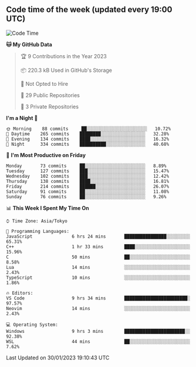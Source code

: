## Code time of the week (updated every 19:00 UTC)

<!--START_SECTION:waka-->
![Code Time](http://img.shields.io/badge/Code%20Time-1%2C504%20hrs%2020%20mins-blue)

**🐱 My GitHub Data** 

> 🏆 9 Contributions in the Year 2023
 > 
> 📦 220.3 kB Used in GitHub's Storage 
 > 
> 🚫 Not Opted to Hire
 > 
> 📜 29 Public Repositories 
 > 
> 🔑 3 Private Repositories  
 > 
**I'm a Night 🦉** 

```text
🌞 Morning    88 commits     ██░░░░░░░░░░░░░░░░░░░░░░░   10.72% 
🌆 Daytime    265 commits    ████████░░░░░░░░░░░░░░░░░   32.28% 
🌃 Evening    134 commits    ████░░░░░░░░░░░░░░░░░░░░░   16.32% 
🌙 Night      334 commits    ██████████░░░░░░░░░░░░░░░   40.68%

```
📅 **I'm Most Productive on Friday** 

```text
Monday       73 commits     ██░░░░░░░░░░░░░░░░░░░░░░░   8.89% 
Tuesday      127 commits    ███░░░░░░░░░░░░░░░░░░░░░░   15.47% 
Wednesday    102 commits    ███░░░░░░░░░░░░░░░░░░░░░░   12.42% 
Thursday     138 commits    ████░░░░░░░░░░░░░░░░░░░░░   16.81% 
Friday       214 commits    ██████░░░░░░░░░░░░░░░░░░░   26.07% 
Saturday     91 commits     ██░░░░░░░░░░░░░░░░░░░░░░░   11.08% 
Sunday       76 commits     ██░░░░░░░░░░░░░░░░░░░░░░░   9.26%

```


📊 **This Week I Spent My Time On** 

```text
⌚︎ Time Zone: Asia/Tokyo

💬 Programming Languages: 
JavaScript               6 hrs 24 mins       ████████████████░░░░░░░░░   65.31% 
C++                      1 hr 33 mins        ████░░░░░░░░░░░░░░░░░░░░░   15.96% 
C                        50 mins             ██░░░░░░░░░░░░░░░░░░░░░░░   8.58% 
Lua                      14 mins             ░░░░░░░░░░░░░░░░░░░░░░░░░   2.43% 
TypeScript               10 mins             ░░░░░░░░░░░░░░░░░░░░░░░░░   1.86%

🔥 Editors: 
VS Code                  9 hrs 34 mins       ████████████████████████░   97.57% 
Neovim                   14 mins             ░░░░░░░░░░░░░░░░░░░░░░░░░   2.43%

💻 Operating System: 
Windows                  9 hrs 3 mins        ███████████████████████░░   92.38% 
WSL                      44 mins             ██░░░░░░░░░░░░░░░░░░░░░░░   7.62%

```


 Last Updated on 30/01/2023 19:10:43 UTC
<!--END_SECTION:waka-->